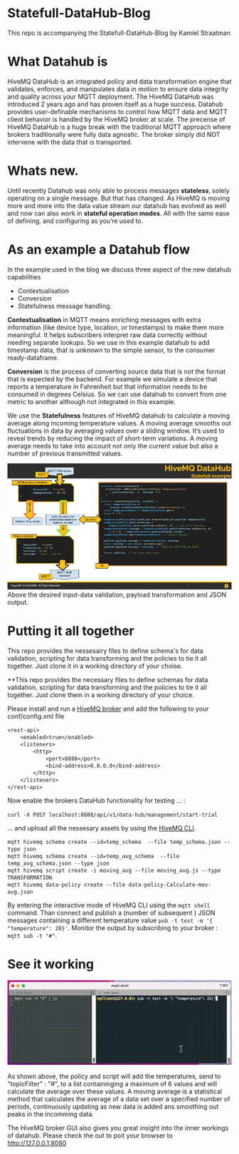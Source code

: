 # Statefull-DataHub-Blog

This repo is accompanying the Statefull-DataHub-Blog by Kamiel Straatman

# What Datahub is

HiveMQ DataHub  is an integrated policy and data transformation engine that validates, enforces, and manipulates data in motion to ensure data integrity and quality across your MQTT deployment. The HiveMQ DataHub was introduced 2 years ago and has proven itself as a huge success. Datahub provides user-definable mechanisms to control how MQTT data and MQTT client behavior is handled by the HiveMQ broker at scale. The precense of HiveMQ DataHub  is a huge break with the traditional MQTT approach where brokers traditionally were fully data agnostic. The broker simply did NOT intervene with the data that is transported.

# Whats new.

Until recently Datahub was only able to process messages **stateless**, solely operating on a single message. But that has changed. As HiveMQ is moving more and more into the data value stream our datahub has evolved as well and now can also work in **stateful operation modes**. All with the same ease of defining, and configuring as you’re used to.

# As an example a Datahub flow

In the example used in the blog we discuss three aspect of the new datahub capabilities

* Contextualisation
* Conversion
* Statefulness message handling.

**Contextualisation** in MQTT means enriching messages with extra information (like device type, location, or timestamps) to make them more meaningful. It helps subscribers interpret raw data correctly without needing separate lookups.
So we use in this example datahub to add timestamp data, that is unknown to the simple sensor, to the consumer ready-dataframe.

**Conversion** is the process of converting source data that is not the format that is expected by the backend. For example we simulate a device that reports a temperature in Fahrenheit but that information needs to be consumed in degrees Celsius.
So we can use datahub to convert from one metric to another although not integrated in  this example.

We use the **Statefulness** features of HiveMQ datahub to calculate a moving average along incoming temperature values. A moving average smooths out fluctuations in data by averaging values over a sliding window. It’s used to reveal trends by reducing the impact of short-term variations. A moving average needs to take into account not only the current value but also a number of previous transmitted values.


![](assets/20250502_132420_DataHubmv-avg-v1.jpg)
Above the desired input-data validation, payload transformation and JSON output.

# Putting it all together

This repo provides the nessesairy files to define schema's for data validation, scripting for data transforming and the policies to tie it all together. Just clone it in a working directory of your choise.

**This repo provides the necessary files to define schemas for data validation, scripting for data transforming and the policies to tie it all together. Just clone them in a working directory of your choice.

Please install and run a [HiveMQ broker](https://hwww.hivemq.com/download/) and add the following to your conf/config.xml file

```
<rest-api>
    <enabled>true</enabled>
    <listeners>
        <http>
            <port>8888</port>
            <bind-address>0.0.0.0</bind-address>
        </http>
    </listeners>
</rest-api>
```

Now enable the brokers DataHub functionality for testing ... :

`curl -X POST localhost:8888/api/v1/data-hub/management/start-trial`

... and upload all the nessesary assets by using the [HiveMQ CLI](https://github.com/hivemq/mqtt-cli).

```
mqtt hivemq schema create --id=temp_schema  --file temp_schema.json --type json
mqtt hivemq schema create --id=temp_avg_schema  --file temp_avg_schema.json --type json
mqtt hivemq script create -i moving_avg --file moving_avg.js --type TRANSFORMATION
mqtt hivemq data-policy create --file data-policy-Calculate-mov-avg.json
```

By entering the interactive mode of HiveMQ CLI using the `mqtt shell` command. Than connect and publish a (number of subsequent ) JSON messages containing a different temperature value `pub -t test -m '{ "temperature": 20}'`. Monitor the output by subscribing to your broker : `mqtt sub -t "#"`.

# See it working

![](assets/20250502_110115_Mov-avg-v2.gif)

As shown above, the policy and script will add the temperatures, send to "topicFilter" : "#", to a list containinging a maximum of 6 values and will calculate the average over these values. A moving average is a statistical method that calculates the average of a data set over a specified number of periods, continuously updating as new data is added ans smoothing out peaks in the incomming data.

The HiveMQ broker GUI also gives you great insight into the inner workings of datahub. Please check the out to poit your browser to http://127.0.0.1:8080
